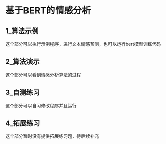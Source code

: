 # 基于BERT的情感分析

## 1_算法示例
这个部分可以执行示例程序，进行文本情感预测，也可以运行bert模型训练代码

## 2_算法演示
这个部分可以看到情感分析算法的过程

## 3_自测练习
这个部分可以自习修改程序并且运行

## 4_拓展练习
这个部分暂时没有提供拓展练习题，待后续补充
